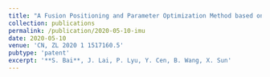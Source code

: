 ```yaml
---
title: "A Fusion Positioning and Parameter Optimization Method based on Pre-integration Theory for IMU/Odometer"
collection: publications
permalink: /publication/2020-05-10-imu
date: 2020-05-10
venue: 'CN, ZL 2020 1 1517160.5'  
pubtype: 'patent'
excerpt: '**S. Bai**, J. Lai, P. Lyu, Y. Cen, B. Wang, X. Sun' 
---
```

